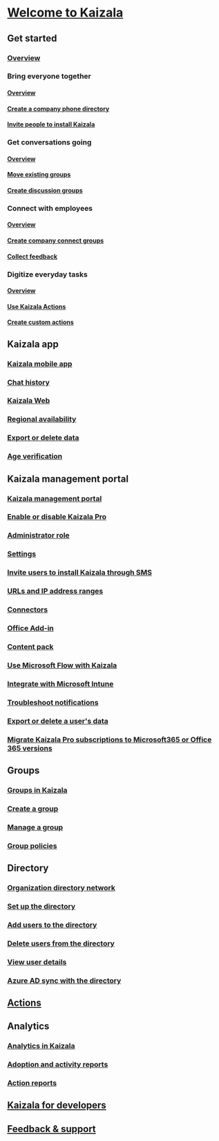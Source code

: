 
  

# [Welcome to Kaizala](kaizala-overview.md)

## Get started
### [Overview](get-started-kaizala.md)
### Bring everyone together
#### [Overview](bring-everyone-together.md)
#### [Create a company phone directory](create-phone-directory.md)
#### [Invite people to install Kaizala](invite-people.md)
### Get conversations going
#### [Overview](get-conversations-going.md)
#### [Move existing groups](move-work-chats.md)
#### [Create discussion groups](create-discussion-groups.md)
### Connect with employees
#### [Overview](connect-with-employees.md)
#### [Create company connect groups](create-company-connect-groups.md)
#### [Collect feedback](collect-feedback.md)
### Digitize everyday tasks
#### [Overview](digitize-tasks.md)
#### [Use Kaizala Actions](use-kaizala-actions.md)
#### [Create custom actions](create-custom-actions.md)

## Kaizala app
### [Kaizala mobile app](kaizala-mobile-app.md)
### [Chat history](chat-history.md)
### [Kaizala Web](use-the-web-app.md)
### [Regional availability](regional-availability.md)
### [Export or delete data](export-or-delete-your-data.md)
### [Age verification](age-verification.md)

## Kaizala management portal
### [Kaizala management portal](kaizala-management-portal.md)
### [Enable or disable Kaizala Pro](enable-disable-kaizala.md)
### [Administrator role](admin-role.md)
### [Settings](settings.md)
### [Invite users to install Kaizala through SMS](invite-users-to-install-and-register.md)
### [URLs and IP address ranges](urls-and-ip-address-ranges.md)
### [Connectors](connectors.md)
### [Office Add-in](office-add-in.md)
### [Content pack](content-pack.md)
### [Use Microsoft Flow with Kaizala](use-microsoft-flow-with-kaizala.md)
### [Integrate with Microsoft Intune](integrate-with-microsoft-intune.md)
### [Troubleshoot notifications](troubleshoot-notifications.md)
### [Export or delete a user's data](export-or-delete-a-user-s-data.md)
### [Migrate Kaizala Pro subscriptions to Microsoft365 or Office 365 versions](migrate-kaizala-pro.md)

## Groups
### [Groups in Kaizala](groups-in-kaizala.md)
### [Create a group](create-kaizala-groups.md)
### [Manage a group](manage-kaizala-groups.md)
### [Group policies](group-policies.md)

## Directory
### [Organization directory network](od-network.md)
### [Set up the directory](set-up-directory.md)
### [Add users to the directory](add-users.md)
### [Delete users from the directory](delete-users.md)
### [View user details](view-user-details.md)
### [Azure AD sync with the directory](aad-sync-with-tul.md)

## [Actions](actions.md)

## Analytics
### [Analytics in Kaizala](analytics.md)
### [Adoption and activity reports](adoption-and-activity-reports.md)
### [Action reports](action-reports.md)

## [Kaizala for developers](https://docs.microsoft.com/kaizala/developer-platform)

## [Feedback & support](https://docs.microsoft.com/en-us/kaizala/feedback)

